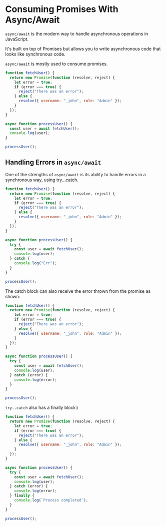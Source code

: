 # Consuming Promises With Async/Await

`async/await` is the modern way to handle asynchronous operations in JavaScript.

It's built on top of Promises but allows you to write asynchronous code that looks like synchronous code.

`async/await` is mostly used to consume promises.

```js
function fetchUser() {
  return new Promise(function (resolve, reject) {
    let error = true;
    if (error === true) {
      reject("There was an error");
    } else {
      resolve({ username: "_john", role: "Admin" });
    }
  });
}

async function processUser() {
  const user = await fetchUser();
  console.log(user);
}

processUser();
```

## Handling Errors in `async/await`

One of the strengths of `async/await` is its ability to handle errors in a synchronous way, using try...catch.

```js
function fetchUser() {
  return new Promise(function (resolve, reject) {
    let error = true;
    if (error === true) {
      reject("There was an error");
    } else {
      resolve({ username: "_john", role: "Admin" });
    }
  });
}

async function processUser() {
  try {
    const user = await fetchUser();
    console.log(user);
  } catch {
    console.log("Err");
  }
}

processUser();
```

The catch block can also receive the error thrown from the promise as shown:

```js
function fetchUser() {
  return new Promise(function (resolve, reject) {
    let error = true;
    if (error === true) {
      reject("There was an error");
    } else {
      resolve({ username: "_john", role: "Admin" });
    }
  });
}

async function processUser() {
  try {
    const user = await fetchUser();
    console.log(user);
  } catch (error) {
    console.log(error);
  }
}

processUser();
```

`try..catch` also has a finally block:\

```js
function fetchUser() {
  return new Promise(function (resolve, reject) {
    let error = true;
    if (error === true) {
      reject("There was an error");
    } else {
      resolve({ username: "_john", role: "Admin" });
    }
  });
}

async function processUser() {
  try {
    const user = await fetchUser();
    console.log(user);
  } catch (error) {
    console.log(error);
  } finally {
    console.log(`Process completed`);
  }
}

processUser();
```
